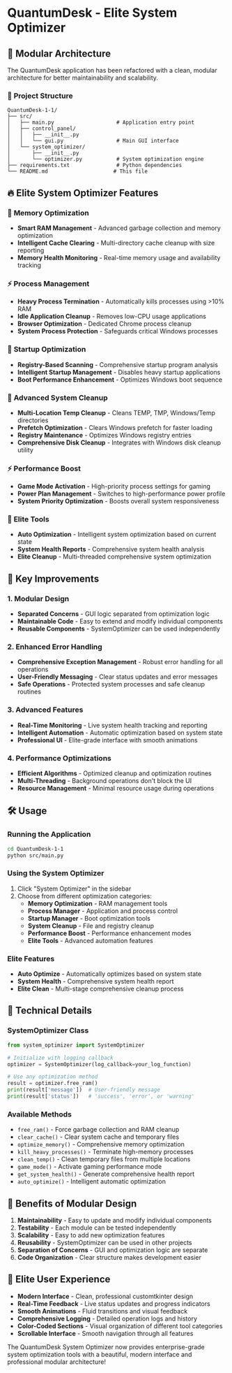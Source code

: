 # QuantumDesk - Elite System Optimizer

## 🚀 **Modular Architecture**

The QuantumDesk application has been refactored with a clean, modular architecture for better maintainability and scalability.

### 📁 **Project Structure**

```
QuantumDesk-1-1/
├── src/
│   ├── main.py                    # Application entry point
│   ├── control_panel/
│   │   ├── __init__.py
│   │   └── gui.py                 # Main GUI interface
│   └── system_optimizer/
│       ├── __init__.py
│       └── optimizer.py           # System optimization engine
├── requirements.txt               # Python dependencies
└── README.md                     # This file
```

## 🔥 **Elite System Optimizer Features**

### 🧠 **Memory Optimization**
- **Smart RAM Management** - Advanced garbage collection and memory optimization
- **Intelligent Cache Clearing** - Multi-directory cache cleanup with size reporting
- **Memory Health Monitoring** - Real-time memory usage and availability tracking

### ⚡ **Process Management**
- **Heavy Process Termination** - Automatically kills processes using >10% RAM
- **Idle Application Cleanup** - Removes low-CPU usage applications
- **Browser Optimization** - Dedicated Chrome process cleanup
- **System Process Protection** - Safeguards critical Windows processes

### 🚀 **Startup Optimization**
- **Registry-Based Scanning** - Comprehensive startup program analysis
- **Intelligent Startup Management** - Disables heavy startup applications
- **Boot Performance Enhancement** - Optimizes Windows boot sequence

### 🧹 **Advanced System Cleanup**
- **Multi-Location Temp Cleanup** - Cleans TEMP, TMP, Windows/Temp directories
- **Prefetch Optimization** - Clears Windows prefetch for faster loading
- **Registry Maintenance** - Optimizes Windows registry entries
- **Comprehensive Disk Cleanup** - Integrates with Windows disk cleanup utility

### ⚡ **Performance Boost**
- **Game Mode Activation** - High-priority process settings for gaming
- **Power Plan Management** - Switches to high-performance power profile
- **System Priority Optimization** - Boosts overall system responsiveness

### 👑 **Elite Tools**
- **Auto Optimization** - Intelligent system optimization based on current state
- **System Health Reports** - Comprehensive system health analysis
- **Elite Cleanup** - Multi-threaded comprehensive system optimization

## 🎯 **Key Improvements**

### **1. Modular Design**
- **Separated Concerns** - GUI logic separated from optimization logic
- **Maintainable Code** - Easy to extend and modify individual components
- **Reusable Components** - SystemOptimizer can be used independently

### **2. Enhanced Error Handling**
- **Comprehensive Exception Management** - Robust error handling for all operations
- **User-Friendly Messaging** - Clear status updates and error messages
- **Safe Operations** - Protected system processes and safe cleanup routines

### **3. Advanced Features**
- **Real-Time Monitoring** - Live system health tracking and reporting
- **Intelligent Automation** - Automatic optimization based on system state
- **Professional UI** - Elite-grade interface with smooth animations

### **4. Performance Optimizations**
- **Efficient Algorithms** - Optimized cleanup and optimization routines
- **Multi-Threading** - Background operations don't block the UI
- **Resource Management** - Minimal resource usage during operations

## 🛠️ **Usage**

### **Running the Application**
```bash
cd QuantumDesk-1-1
python src/main.py
```

### **Using the System Optimizer**
1. Click "System Optimizer" in the sidebar
2. Choose from different optimization categories:
   - **Memory Optimization** - RAM management tools
   - **Process Manager** - Application and process control
   - **Startup Manager** - Boot optimization tools
   - **System Cleanup** - File and registry cleanup
   - **Performance Boost** - Performance enhancement modes
   - **Elite Tools** - Advanced automation features

### **Elite Features**
- **Auto Optimize** - Automatically optimizes based on system state
- **System Health** - Comprehensive system health report
- **Elite Clean** - Multi-stage comprehensive cleanup process

## 🔧 **Technical Details**

### **SystemOptimizer Class**
```python
from system_optimizer import SystemOptimizer

# Initialize with logging callback
optimizer = SystemOptimizer(log_callback=your_log_function)

# Use any optimization method
result = optimizer.free_ram()
print(result['message'])  # User-friendly message
print(result['status'])   # 'success', 'error', or 'warning'
```

### **Available Methods**
- `free_ram()` - Force garbage collection and RAM cleanup
- `clear_cache()` - Clear system cache and temporary files
- `optimize_memory()` - Comprehensive memory optimization
- `kill_heavy_processes()` - Terminate high-memory processes
- `clean_temp()` - Clean temporary files from multiple locations
- `game_mode()` - Activate gaming performance mode
- `get_system_health()` - Generate comprehensive health report
- `auto_optimize()` - Intelligent automatic optimization

## 🌟 **Benefits of Modular Design**

1. **Maintainability** - Easy to update and modify individual components
2. **Testability** - Each module can be tested independently
3. **Scalability** - Easy to add new optimization features
4. **Reusability** - SystemOptimizer can be used in other projects
5. **Separation of Concerns** - GUI and optimization logic are separate
6. **Code Organization** - Clear structure makes development easier

## 🎨 **Elite User Experience**

- **Modern Interface** - Clean, professional customtkinter design
- **Real-Time Feedback** - Live status updates and progress indicators
- **Smooth Animations** - Fluid transitions and visual feedback
- **Comprehensive Logging** - Detailed operation logs and history
- **Color-Coded Sections** - Visual organization of different tool categories
- **Scrollable Interface** - Smooth navigation through all features

The QuantumDesk System Optimizer now provides enterprise-grade system optimization tools with a beautiful, modern interface and professional modular architecture!
